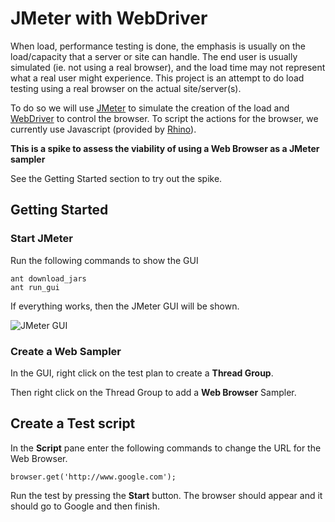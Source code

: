 JMeter with WebDriver
=====================

When load, performance testing is done, the emphasis is usually on the load/capacity that a server or site can handle.  The end user is usually simulated (ie. not using a real browser), and the load time may not represent what a real user might experience.  This project is an attempt to do load testing using a real browser on the actual site/server(s).

To do so we will use [JMeter](http://jmeter.apache.org) to simulate the creation of the load and [WebDriver](http://seleniumhq.org) to control the browser.  To script the actions for the browser, we currently use Javascript (provided by [Rhino](http://www.mozilla.org/rhino/)).  

**This is a spike to assess the viability of using a Web Browser as a JMeter sampler**

See the Getting Started section to try out the spike.

Getting Started
---------------

### Start JMeter
Run the following commands to show the GUI

    ant download_jars
    ant run_gui

If everything works, then the JMeter GUI will be shown.

![JMeter GUI](https://github.com/cplim/JMeter/raw/master/gh-docs/images/JMeter.png)

### Create a Web Sampler
In the GUI, right click on the test plan to create a **Thread Group**.

Then right click on the Thread Group to add a **Web Browser** Sampler.

## Create a Test script
In the **Script** pane enter the following commands to change the URL for the Web Browser.

    browser.get('http://www.google.com');

Run the test by pressing the **Start** button.  The browser should appear and it should go to Google and then finish.
